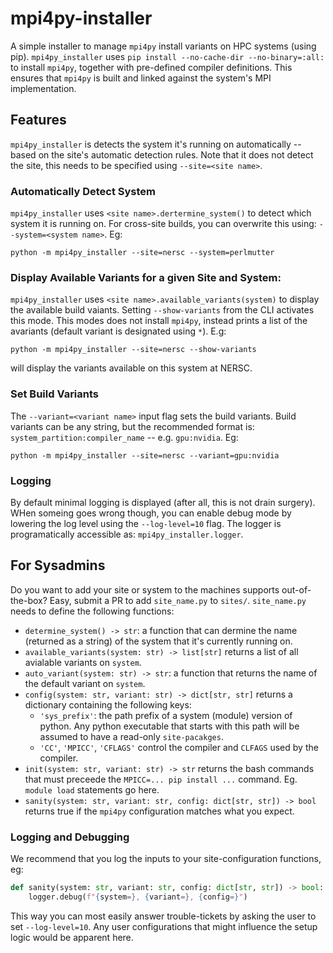 # mpi4py-installer

A simple installer to manage `mpi4py` install variants on HPC systems (using
pip). `mpi4py_installer` uses `pip install --no-cache-dir --no-binary=:all:` to
install `mpi4py`, together with pre-defined compiler definitions. This ensures
that `mpi4py` is built and linked against the system's MPI implementation.

## Features

`mpi4py_installer` is detects the system it's running on automatically -- based
on the site's automatic detection rules. Note that it does not detect the site,
this needs to be specified using `--site=<site name>`.

### Automatically Detect System

`mpi4py_installer` uses `<site name>.dertermine_system()` to detect which
system it is running on. For cross-site builds, you can overwrite this using:
`--system=<system name>`. Eg:

```
python -m mpi4py_installer --site=nersc --system=perlmutter
```

### Display Available Variants for a given Site and System:

`mpi4py_installer` uses `<site name>.available_variants(system)` to display the
available build vaiants. Setting `--show-variants` from the CLI activates this
mode. This modes does not install `mpi4py`, instead prints a list of the
avariants (default variant is designated using `*`). E.g:

```
python -m mpi4py_installer --site=nersc --show-variants
```

will display the variants available on this system at NERSC.

### Set Build Variants

The `--variant=<variant name>` input flag sets the build variants. Build
variants can be any string, but the recommended format is:
`system_partition:compiler_name` -- e.g. `gpu:nvidia`. Eg:

```
python -m mpi4py_installer --site=nersc --variant=gpu:nvidia
```

### Logging

By default minimal logging is displayed (after all, this is not drain surgery).
WHen someing goes wrong though, you can enable debug mode by lowering the log
level using the `--log-level=10` flag. The logger is programatically accessible
as: `mpi4py_installer.logger`.

## For Sysadmins

Do you want to add your site or system to the machines supports out-of-the-box?
Easy, submit a PR to add `site_name.py` to `sites/`. `site_name.py` needs to
define the following functions:

* `determine_system() -> str`: a function that can dermine the name
(returned as a string) of the system that it's currently running on.
* `available_variants(system: str) -> list[str]` returns a list of all avialable
variants on `system`.
* `auto_variant(system: str) -> str`: a function that returns the name of the
default variant on `system`.
* `config(system: str, variant: str) -> dict[str, str]` returns a dictionary
containing the following keys:
    - `'sys_prefix'`: the path prefix of a system (module) version of python.
    Any python executable that starts with this path will be assumed to have a
    read-only `site-pacakges`.
    - `'CC'`, `'MPICC'`, `'CFLAGS'` control the compiler and `CLFAGS` used by
    the compiler.
* `init(system: str, variant: str) -> str` returns the bash commands that must
preceede the `MPICC=... pip install ...` command. Eg. `module load` statements
go here.
* `sanity(system: str, variant: str, config: dict[str, str]) -> bool` returns
true if the `mpi4py` configuration matches what you expect.

### Logging and Debugging

We recommend that you log the inputs to your site-configuration functions, eg:

```python
def sanity(system: str, variant: str, config: dict[str, str]) -> bool:
    logger.debug(f"{system=}, {variant=}, {config=}")
```

This way you can most easily answer trouble-tickets by asking the user to set
`--log-level=10`. Any user configurations that might influence the setup logic
would be apparent here.